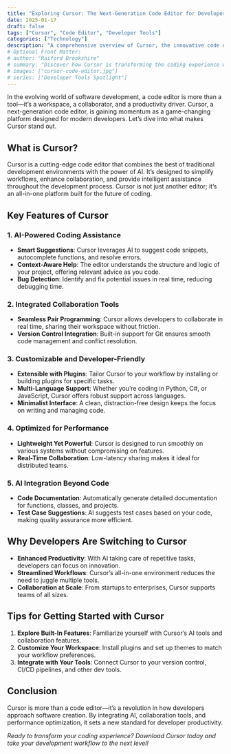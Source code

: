 ```yaml
---
title: "Exploring Cursor: The Next-Generation Code Editor for Developers"
date: 2025-01-17
draft: false
tags: ["Cursor", "Code Editor", "Developer Tools"]
categories: ["Technology"]
description: "A comprehensive overview of Cursor, the innovative code editor redefining software development workflows."
# Optional Front Matter:
# author: "Raiford Brookshire"
# summary: "Discover how Cursor is transforming the coding experience with AI integration, advanced features, and a developer-centric design."
# images: ["cursor-code-editor.jpg"]
# series: ["Developer Tools Spotlight"]
---
```


In the evolving world of software development, a code editor is more than a tool—it’s a workspace, a collaborator, and a productivity driver. Cursor, a next-generation code editor, is gaining momentum as a game-changing platform designed for modern developers. Let’s dive into what makes Cursor stand out.

## What is Cursor?

Cursor is a cutting-edge code editor that combines the best of traditional development environments with the power of AI. It’s designed to simplify workflows, enhance collaboration, and provide intelligent assistance throughout the development process. Cursor is not just another editor; it’s an all-in-one platform built for the future of coding.

## Key Features of Cursor

### 1. **AI-Powered Coding Assistance**
- **Smart Suggestions**: Cursor leverages AI to suggest code snippets, autocomplete functions, and resolve errors.
- **Context-Aware Help**: The editor understands the structure and logic of your project, offering relevant advice as you code.
- **Bug Detection**: Identify and fix potential issues in real time, reducing debugging time.

### 2. **Integrated Collaboration Tools**
- **Seamless Pair Programming**: Cursor allows developers to collaborate in real time, sharing their workspace without friction.
- **Version Control Integration**: Built-in support for Git ensures smooth code management and conflict resolution.

### 3. **Customizable and Developer-Friendly**
- **Extensible with Plugins**: Tailor Cursor to your workflow by installing or building plugins for specific tasks.
- **Multi-Language Support**: Whether you’re coding in Python, C#, or JavaScript, Cursor offers robust support across languages.
- **Minimalist Interface**: A clean, distraction-free design keeps the focus on writing and managing code.

### 4. **Optimized for Performance**
- **Lightweight Yet Powerful**: Cursor is designed to run smoothly on various systems without compromising on features.
- **Real-Time Collaboration**: Low-latency sharing makes it ideal for distributed teams.

### 5. **AI Integration Beyond Code**
- **Code Documentation**: Automatically generate detailed documentation for functions, classes, and projects.
- **Test Case Suggestions**: AI suggests test cases based on your code, making quality assurance more efficient.

## Why Developers Are Switching to Cursor

- **Enhanced Productivity**: With AI taking care of repetitive tasks, developers can focus on innovation.
- **Streamlined Workflows**: Cursor’s all-in-one environment reduces the need to juggle multiple tools.
- **Collaboration at Scale**: From startups to enterprises, Cursor supports teams of all sizes.

## Tips for Getting Started with Cursor

1. **Explore Built-In Features**: Familiarize yourself with Cursor’s AI tools and collaboration features.
2. **Customize Your Workspace**: Install plugins and set up themes to match your workflow preferences.
3. **Integrate with Your Tools**: Connect Cursor to your version control, CI/CD pipelines, and other dev tools.

## Conclusion

Cursor is more than a code editor—it’s a revolution in how developers approach software creation. By integrating AI, collaboration tools, and performance optimization, it sets a new standard for developer productivity.

*Ready to transform your coding experience? Download Cursor today and take your development workflow to the next level!*
